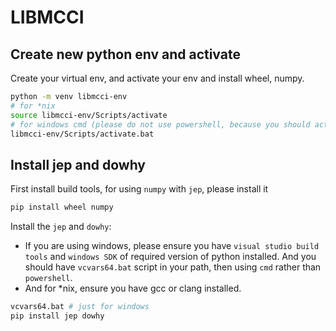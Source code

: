 # LIBMCCI

## Create new python env and activate

Create your virtual env, and activate your env and install wheel, numpy.

```bash
python -m venv libmcci-env
# for *nix
source libmcci-env/Scripts/activate
# for windows cmd (please do not use powershell, because you should activate vcvars64.bat)
libmcci-env/Scripts/activate.bat
```

## Install jep and dowhy

First install build tools, for using `numpy` with `jep`, please install it

```bash
pip install wheel numpy
```

Install the `jep` and `dowhy`:

- If you are using windows, please ensure you have `visual studio build tools` and `windows SDK` 
of required version of python installed. And you should have `vcvars64.bat` script in your path,
then using `cmd` rather than `powershell`.
- And for *nix, ensure you have gcc or clang installed.

```bash
vcvars64.bat # just for windows
pip install jep dowhy
```
